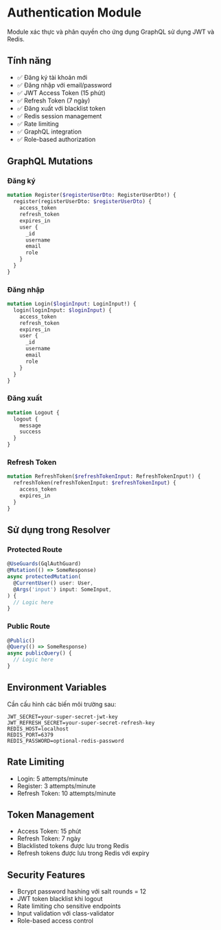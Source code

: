 # Authentication Module

Module xác thực và phân quyền cho ứng dụng GraphQL sử dụng JWT và Redis.

## Tính năng

- ✅ Đăng ký tài khoản mới
- ✅ Đăng nhập với email/password
- ✅ JWT Access Token (15 phút)
- ✅ Refresh Token (7 ngày)
- ✅ Đăng xuất với blacklist token
- ✅ Redis session management
- ✅ Rate limiting
- ✅ GraphQL integration
- ✅ Role-based authorization

## GraphQL Mutations

### Đăng ký
```graphql
mutation Register($registerUserDto: RegisterUserDto!) {
  register(registerUserDto: $registerUserDto) {
    access_token
    refresh_token
    expires_in
    user {
      _id
      username
      email
      role
    }
  }
}
```

### Đăng nhập
```graphql
mutation Login($loginInput: LoginInput!) {
  login(loginInput: $loginInput) {
    access_token
    refresh_token
    expires_in
    user {
      _id
      username
      email
      role
    }
  }
}
```

### Đăng xuất
```graphql
mutation Logout {
  logout {
    message
    success
  }
}
```

### Refresh Token
```graphql
mutation RefreshToken($refreshTokenInput: RefreshTokenInput!) {
  refreshToken(refreshTokenInput: $refreshTokenInput) {
    access_token
    expires_in
  }
}
```

## Sử dụng trong Resolver

### Protected Route
```typescript
@UseGuards(GqlAuthGuard)
@Mutation(() => SomeResponse)
async protectedMutation(
  @CurrentUser() user: User,
  @Args('input') input: SomeInput,
) {
  // Logic here
}
```

### Public Route
```typescript
@Public()
@Query(() => SomeResponse)
async publicQuery() {
  // Logic here
}
```

## Environment Variables

Cần cấu hình các biến môi trường sau:

```env
JWT_SECRET=your-super-secret-jwt-key
JWT_REFRESH_SECRET=your-super-secret-refresh-key
REDIS_HOST=localhost
REDIS_PORT=6379
REDIS_PASSWORD=optional-redis-password
```

## Rate Limiting

- Login: 5 attempts/minute
- Register: 3 attempts/minute  
- Refresh Token: 10 attempts/minute

## Token Management

- Access Token: 15 phút
- Refresh Token: 7 ngày
- Blacklisted tokens được lưu trong Redis
- Refresh tokens được lưu trong Redis với expiry

## Security Features

- Bcrypt password hashing với salt rounds = 12
- JWT token blacklist khi logout
- Rate limiting cho sensitive endpoints
- Input validation với class-validator
- Role-based access control
